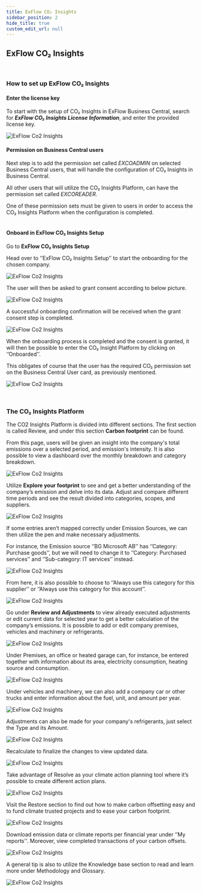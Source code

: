 ```yaml
---
title: ExFlow CO₂ Insights
sidebar_position: 2
hide_title: true
custom_edit_url: null
---
```


## ExFlow CO₂ Insights

<br/>

### How to set up ExFlow CO₂ Insights 

#### Enter the license key

To start with the setup of CO₂ Insights in ExFlow Business Central, search for ***ExFlow CO₂ Insights License Information***, and enter the provided license key.
 
![ExFlow Co2 Insights](@site/static/img/media/co2-insight-license.png)<br/>


#### Permission on Business Central users
Next step is to add the permission set called *EXCOADMIN* on selected Business Central users, that will handle the configuration of CO₂ Insights in Business Central. 

All other users that will utilize the CO₂ Insights Platform, can have the permission set called *EXCOREADER*. 

One of these permission sets must be given to users in order to access the CO₂ Insights Platform when the configuration is completed.<br/><br/>



#### Onboard in ExFlow CO₂ Insights Setup
Go to **ExFlow CO₂ Insights Setup** 

Head over to ‘’ExFlow CO₂ Insights Setup’’ to start the onboarding for the chosen company. 

 
![ExFlow Co2 Insights](@site/static/img/media/co2-insight-017.png)<br/>

The user will then be asked to grant consent according to below picture.

 
![ExFlow Co2 Insights](@site/static/img/media/co2-insights-grant-consent.png) <br/>

A successful onboarding confirmation will be received when the grant consent step is completed.

 
![ExFlow Co2 Insights](@site/static/img/media/co2-insight-019.png)<br/>

When the onboarding process is completed and the consent is granted, it will then be possible to enter the CO₂ Insight Platform by clicking on ‘’Onboarded’’. 

This obligates of course that the user has the required CO₂ permission set on the Business Central User card, as previously mentioned.
 
  
![ExFlow Co2 Insights](@site/static/img/media/co2-insight-020.png)<br/>

<br/>

### The CO₂ Insights Platform

The CO2 Insights Platform is divided into different sections. The first section is called Review, and under this section **Carbon footprint** can be found.

From this page, users will be given an insight into the company's total emissions over a selected period, and emission's intensity. It is also possible to view a dashboard over the monthly breakdown and category breakdown. 

 
![ExFlow Co2 Insights](@site/static/img/media/co2-insight-021.png)<br/>



Utilize **Explore your footprint** to see and get a better understanding of the company’s emission and delve into its data. Adjust and compare different time periods and see the result divided into categories, scopes, and suppliers. 

 ![ExFlow Co2 Insights](@site/static/img/media/co2-insight-022.png)<br/>


If some entries aren’t mapped correctly under Emission Sources, we can then utilize the pen and make necessary adjustments. 

For instance, the Emission source ‘’BG Microsoft AB’’ has ‘’Category: Purchase goods’’,
but we will need to change it to ‘’Category: Purchased services’’ and ‘’Sub-category: IT services’’ instead. 

 
![ExFlow Co2 Insights](@site/static/img/media/co2-insight-023.png)<br/>


From here, it is also possible to choose to ‘’Always use this category for this supplier’’ or ‘’Always use this category for this account’’.

 
![ExFlow Co2 Insights](@site/static/img/media/co2-insight-024.png)<br/>


Go under **Review and Adjustments** to view already executed adjustments or edit current data for selected year to get a better calculation of the company’s emissions. It is possible to add or edit company premises, vehicles and machinery or refrigerants.

 
![ExFlow Co2 Insights](@site/static/img/media/co2-insight-025.png)<br/>


Under Premises, an office or heated garage can, for instance, be entered together with information about its area, electricity consumption, heating source and consumption.
 
![ExFlow Co2 Insights](@site/static/img/media/co2-insight-026.png)<br/>

Under vehicles and machinery, we can also add a company car or other trucks and enter information about the fuel, unit, and amount per year. 
 
![ExFlow Co2 Insights](@site/static/img/media/co2-insight-027.png)<br/>


Adjustments can also be made for your company's refrigerants, just select the Type and its Amount.

 
![ExFlow Co2 Insights](@site/static/img/media/co2-insight-028.png)<br/>


Recalculate to finalize the changes to view updated data.

 
![ExFlow Co2 Insights](@site/static/img/media/co2-insight-029.png)<br/>


Take advantage of Resolve as your climate action planning tool where it’s possible to create different action plans. 
 
![ExFlow Co2 Insights](@site/static/img/media/co2-insight-030.png)<br/>

Visit the Restore section to find out how to make carbon offsetting easy and to fund climate trusted projects and to ease your carbon footprint.

 
![ExFlow Co2 Insights](@site/static/img/media/co2-insight-031.png)<br/>

Download emission data or climate reports per financial year under ‘’My reports''. 
Moreover, view completed transactions of your carbon offsets.

 
![ExFlow Co2 Insights](@site/static/img/media/co2-insight-032.png)<br/>


A general tip is also to utilize the Knowledge base section to read and learn more under Methodology and Glossary.
 
![ExFlow Co2 Insights](@site/static/img/media/co2-insight-033.png)<br/>




